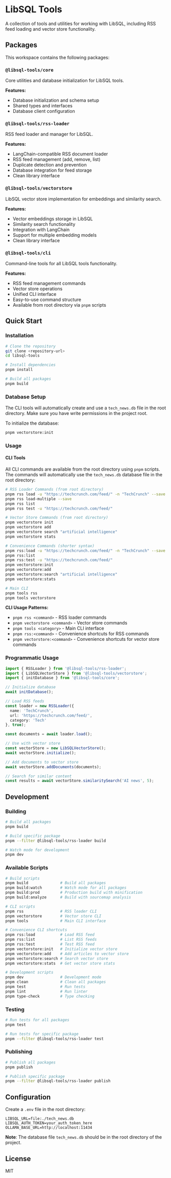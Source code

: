 # LibSQL Tools

A collection of tools and utilities for working with LibSQL, including RSS feed loading and vector store functionality.

## Packages

This workspace contains the following packages:

### `@libsql-tools/core`
Core utilities and database initialization for LibSQL tools.

**Features:**
- Database initialization and schema setup
- Shared types and interfaces
- Database client configuration

### `@libsql-tools/rss-loader`
RSS feed loader and manager for LibSQL.

**Features:**
- LangChain-compatible RSS document loader
- RSS feed management (add, remove, list)
- Duplicate detection and prevention
- Database integration for feed storage
- Clean library interface

### `@libsql-tools/vectorstore`
LibSQL vector store implementation for embeddings and similarity search.

**Features:**
- Vector embeddings storage in LibSQL
- Similarity search functionality
- Integration with LangChain
- Support for multiple embedding models
- Clean library interface

### `@libsql-tools/cli`
Command-line tools for all LibSQL tools functionality.

**Features:**
- RSS feed management commands
- Vector store operations
- Unified CLI interface
- Easy-to-use command structure
- Available from root directory via `pnpm` scripts

## Quick Start

### Installation

```bash
# Clone the repository
git clone <repository-url>
cd libsql-tools

# Install dependencies
pnpm install

# Build all packages
pnpm build
```

### Database Setup

The CLI tools will automatically create and use a `tech_news.db` file in the root directory. Make sure you have write permissions in the project root.

To initialize the database:
```bash
pnpm vectorstore:init
```

### Usage

#### CLI Tools

All CLI commands are available from the root directory using `pnpm` scripts. The commands will automatically use the `tech_news.db` database file in the root directory:

```bash
# RSS Loader Commands (from root directory)
pnpm rss load -u "https://techcrunch.com/feed/" -n "TechCrunch" --save
pnpm rss load-multiple --save
pnpm rss list
pnpm rss test -u "https://techcrunch.com/feed/"

# Vector Store Commands (from root directory)
pnpm vectorstore init
pnpm vectorstore add
pnpm vectorstore search "artificial intelligence"
pnpm vectorstore stats

# Convenience Commands (shorter syntax)
pnpm rss:load -u "https://techcrunch.com/feed/" -n "TechCrunch" --save
pnpm rss:list
pnpm rss:test -u "https://techcrunch.com/feed/"
pnpm vectorstore:init
pnpm vectorstore:add
pnpm vectorstore:search "artificial intelligence"
pnpm vectorstore:stats

# Main CLI
pnpm tools rss
pnpm tools vectorstore
```

**CLI Usage Patterns:**
- `pnpm rss <command>` - RSS loader commands
- `pnpm vectorstore <command>` - Vector store commands  
- `pnpm tools <category>` - Main CLI interface
- `pnpm rss:<command>` - Convenience shortcuts for RSS commands
- `pnpm vectorstore:<command>` - Convenience shortcuts for vector store commands

### Programmatic Usage

```typescript
import { RSSLoader } from '@libsql-tools/rss-loader';
import { LibSQLVectorStore } from '@libsql-tools/vectorstore';
import { initDatabase } from '@libsql-tools/core';

// Initialize database
await initDatabase();

// Load RSS feeds
const loader = new RSSLoader({
  name: 'TechCrunch',
  url: 'https://techcrunch.com/feed/',
  category: 'Tech'
}, true);

const documents = await loader.load();

// Use with vector store
const vectorStore = new LibSQLVectorStore();
await vectorStore.initialize();

// Add documents to vector store
await vectorStore.addDocuments(documents);

// Search for similar content
const results = await vectorStore.similaritySearch('AI news', 5);
```

## Development

### Building

```bash
# Build all packages
pnpm build

# Build specific package
pnpm --filter @libsql-tools/rss-loader build

# Watch mode for development
pnpm dev
```

### Available Scripts

```bash
# Build scripts
pnpm build              # Build all packages
pnpm build:watch        # Watch mode for all packages
pnpm build:prod         # Production build with minification
pnpm build:analyze      # Build with sourcemap analysis

# CLI scripts
pnpm rss                # RSS loader CLI
pnpm vectorstore        # Vector store CLI
pnpm tools              # Main CLI interface

# Convenience CLI shortcuts
pnpm rss:load           # Load RSS feed
pnpm rss:list           # List RSS feeds
pnpm rss:test           # Test RSS feed
pnpm vectorstore:init   # Initialize vector store
pnpm vectorstore:add    # Add articles to vector store
pnpm vectorstore:search # Search vector store
pnpm vectorstore:stats  # Get vector store stats

# Development scripts
pnpm dev                # Development mode
pnpm clean              # Clean all packages
pnpm test               # Run tests
pnpm lint               # Run linter
pnpm type-check         # Type checking
```

### Testing

```bash
# Run tests for all packages
pnpm test

# Run tests for specific package
pnpm --filter @libsql-tools/rss-loader test
```

### Publishing

```bash
# Publish all packages
pnpm publish

# Publish specific package
pnpm --filter @libsql-tools/rss-loader publish
```

## Configuration

Create a `.env` file in the root directory:

```env
LIBSQL_URL=file:./tech_news.db
LIBSQL_AUTH_TOKEN=your_auth_token_here
OLLAMA_BASE_URL=http://localhost:11434
```

**Note**: The database file `tech_news.db` should be in the root directory of the project.

## License

MIT 